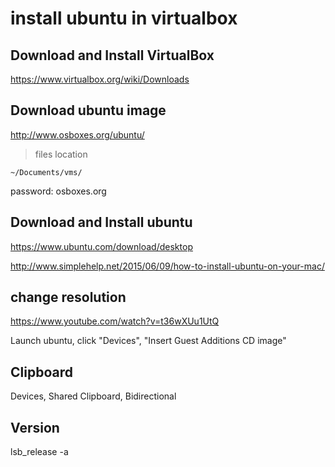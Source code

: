 # install ubuntu in virtualbox

## Download and Install VirtualBox

https://www.virtualbox.org/wiki/Downloads

## Download ubuntu image

http://www.osboxes.org/ubuntu/

> files location

`~/Documents/vms/`

password: osboxes.org

## Download and Install ubuntu

https://www.ubuntu.com/download/desktop

http://www.simplehelp.net/2015/06/09/how-to-install-ubuntu-on-your-mac/

## change resolution

https://www.youtube.com/watch?v=t36wXUu1UtQ

Launch ubuntu, click "Devices", "Insert Guest Additions CD image"

## Clipboard

Devices, Shared Clipboard, Bidirectional

## Version

lsb_release -a
